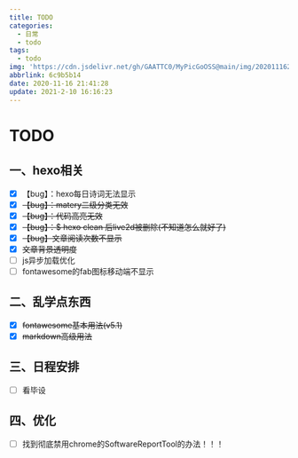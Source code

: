 ```yaml
---
title: TODO
categories:
  - 日常
  - todo
tags:
  - todo
img: 'https://cdn.jsdelivr.net/gh/GAATTC0/MyPicGoOSS@main/img/20201116215058.png'
abbrlink: 6c9b5b14
date: 2020-11-16 21:41:28
update: 2021-2-10 16:16:23
---
```




# TODO

## 一、hexo相关

- [x] 【bug】：hexo每日诗词无法显示
- [x] ~~【bug】：matery二级分类无效~~
- [x] ~~【bug】：代码高亮无效~~
- [x] ~~【bug】：$ hexo clean 后live2d被删除(不知道怎么就好了)~~
- [x] ~~【bug】文章阅读次数不显示~~
- [x] ~~文章背景透明度~~
- [ ] js异步加载优化
- [ ] fontawesome的fab图标移动端不显示

## 二、乱学点东西
- [x] ~~fontawesome基本用法(v5.1)~~
- [x] ~~markdown高级用法~~

## 三、日程安排

- [ ] 看毕设

## 四、优化

- [ ] 找到彻底禁用chrome的SoftwareReportTool的办法！！！